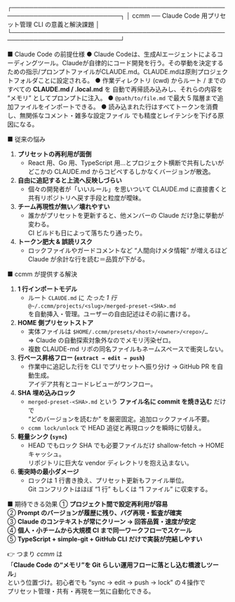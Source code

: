 ┌───────────────────────────────────────────────────────────────────────────┐
│     ccmm ── Claude Code 用プリセット管理 CLI の意義と解決課題         │
└───────────────────────────────────────────────────────────────────────────┘

■ Claude Code の前提仕様
  ● Claude Codeは、生成AIエージェントによるコーディングツール。Claudeが自律的にコード開発を行う。その挙動を決定するための指示/プロンプトファイルがCLAUDE.md。CLAUDE.mdは原則プロジェクトフォルダことに設定される。
  ● 作業ディレクトリ (cwd) からルート / までのすべての **CLAUDE.md / .local.md** を
    自動で再帰読み込みし、それらの内容を “メモリ” としてプロンプトに注入。
  ● `@path/to/file.md` で最大 5 階層まで追加ファイルをインポートできる。
  ● 読み込まれた行はすべてトークンを消費し、無関係なコメント・雑多な設定ファイル
    でも精度とレイテンシを下げる原因になる。

■ 従来の悩み
 1. **プリセットの再利用が面倒**  
    - React 用、Go 用、TypeScript 用…とプロジェクト横断で共有したいが  
      どこかの CLAUDE.md からコピペするしかなくバージョンが散逸。
 2. **自由に追記すると上流へ反映しづらい**  
    - 個々の開発者が「いいルール」を思いついて CLAUDE.md に直接書くと  
      共有リポジトリへ戻す手段と粒度が曖昧。
 3. **チーム再現性が無い／壊れやすい**  
    - 誰かがプリセットを更新すると、他メンバーの Claude だけ急に挙動が変わる。  
      CI ビルドも日によって落ちたり通ったり。
 4. **トークン肥大 & 誤読リスク**  
    - ロックファイルやガードコメントなど “人間向けメタ情報” が増えるほど  
      Claude が余計な行を読む＝品質が下がる。

■ ccmm が提供する解決
 1. **1 行インポートモデル**  
    - ルート `CLAUDE.md` に *たった 1 行*  
      `@~/.ccmm/projects/<slug>/merged-preset-<SHA>.md`  
      を自動挿入・管理。ユーザーの自由記述はその前に書ける。
 2. **HOME 側プリセットストア**  
    - 実体ファイルは `$HOME/.ccmm/presets/<host>/<owner>/<repo>/…`  
      ⇒ Claude の自動探索対象外なのでメモリ汚染ゼロ。  
    - 複数 CLAUDE-md リポの同名ファイルもネームスペースで衝突しない。
 3. **行ベース昇格フロー (`extract → edit → push`)**  
    - 作業中に追記した行を CLI でプリセットへ振り分け → GitHub PR を自動生成。  
      アイデア共有とコードレビューがワンフロー。
 4. **SHA 埋め込みロック**  
    - `merged-preset-<SHA>.md` という **ファイル名に commit を焼き込む** だけで  
      “どのバージョンを読むか” を厳密固定。追加ロックファイル不要。  
    - `ccmm lock/unlock` で HEAD 追従と再現ロックを瞬時に切替え。
 5. **軽量シンク (`sync`)**  
    - HEAD でもロック SHA でも必要ファイルだけ shallow-fetch → HOME キャッシュ。  
      リポジトリに巨大な vendor ディレクトリを抱え込まない。
 6. **衝突時の最小ダメージ**  
    - ロックは 1 行書き換え、プリセット更新もファイル単位。  
      Git コンフリクトはほぼ “1 行” もしくは “1 ファイル” に収束する。

■ 期待できる効果
 ① **プロジェクト間で設定再利用が容易**  
 ② **Prompt のバージョンが履歴に残り、バグ再現・監査が確実**  
 ③ **Claude のコンテキストが常にクリーン → 回答品質・速度が安定**  
 ④ **個人・小チームから大規模 CI まで同一ワークフローでスケール**  
 ⑤ **TypeScript + simple-git + GitHub CLI だけで実装が完結しやすい**

👉 つまり *ccmm* は  
「**Claude Code の“メモリ”を Git らしい運用フローに落とし込む橋渡しツール**」  
という位置づけ。初心者でも “sync → edit → push → lock” の４操作で  
プリセット管理・共有・再現を一気に自動化できる。 

